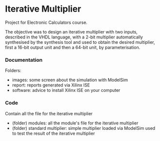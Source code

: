 # Iterative Multiplier

Project for Electronic Calculators course.

The objective was to design an iterative multiplier with two inputs, described in the VHDL language, with a 2-bit multiplier automatically synthesised by the synthesis tool and used to obtain the desired multiplier, first a 16-bit output unit and then a 64-bit unit, by parameterisation.

### Documentation

Folders:
- images: some screen about the simulation with ModelSim
- report: reports generated via Xilinx ISE  
- software: advice to install Xilinx ISE on your computer

### Code

Contain all the file for the iterative multiplier
- (folder) modules: all the module's file for the iterative multiplier
- (folder) standard multiplier: simple multiplier loaded via ModelSim used to test the result of the iterative multiplier
